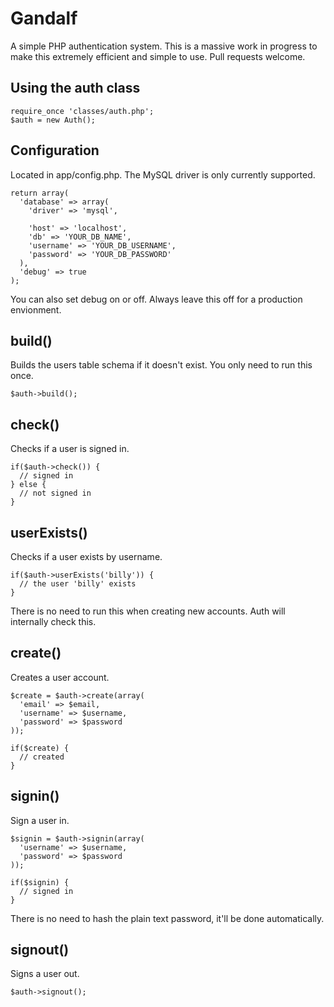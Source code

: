 Gandalf
=======

A simple PHP authentication system. This is a massive work in progress to make this extremely efficient and simple to use. Pull requests welcome.

## Using the auth class
```
require_once 'classes/auth.php';
$auth = new Auth();
```

## Configuration
Located in app/config.php. The MySQL driver is only currently supported.

```
return array(
  'database' => array(
    'driver' => 'mysql',

    'host' => 'localhost',
    'db' => 'YOUR_DB_NAME',
    'username' => 'YOUR_DB_USERNAME',
    'password' => 'YOUR_DB_PASSWORD'
  ),
  'debug' => true
);
```

You can also set debug on or off. Always leave this off for a production envionment.

## build()
Builds the users table schema if it doesn't exist. You only need to run this once.

```
$auth->build();
```

## check()
Checks if a user is signed in.

```
if($auth->check()) {
  // signed in
} else {
  // not signed in
}
```

## userExists()
Checks if a user exists by username.

```
if($auth->userExists('billy')) {
  // the user 'billy' exists
}
```

There is no need to run this when creating new accounts. Auth will internally check this.

## create()
Creates a user account.

```
$create = $auth->create(array(
  'email' => $email,
  'username' => $username,
  'password' => $password
));

if($create) {
  // created
}
```

## signin()
Sign a user in.

```
$signin = $auth->signin(array(
  'username' => $username,
  'password' => $password
));

if($signin) {
  // signed in
}
```

There is no need to hash the plain text password, it'll be done automatically.

## signout()
Signs a user out.

```
$auth->signout();
```
